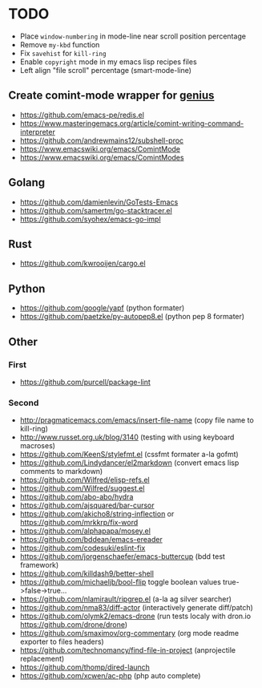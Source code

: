 # TODO

* Place `window-numbering` in mode-line near scroll position percentage
* Remove `my-kbd` function
* Fix `savehist` for `kill-ring`
* Enable `copyright` mode in my emacs lisp recipes files
* Left align "file scroll" percentage (smart-mode-line)

## Create comint-mode wrapper for [genius][]

* <https://github.com/emacs-pe/redis.el>
* <https://www.masteringemacs.org/article/comint-writing-command-interpreter>
* <https://github.com/andrewmains12/subshell-proc>
* <https://www.emacswiki.org/emacs/ComintMode>
* <https://www.emacswiki.org/emacs/ComintModes>

[genius]: http://www.jirka.org/genius.html

## Golang

* https://github.com/damienlevin/GoTests-Emacs
* https://github.com/samertm/go-stacktracer.el
* https://github.com/syohex/emacs-go-impl

## Rust

* https://github.com/kwrooijen/cargo.el

## Python

* https://github.com/google/yapf (python formater)
* https://github.com/paetzke/py-autopep8.el (python pep 8 formater)

## Other

### First

* https://github.com/purcell/package-lint

### Second

* http://pragmaticemacs.com/emacs/insert-file-name (copy file name to kill-ring)
* http://www.russet.org.uk/blog/3140 (testing with using keyboard macroses)
* https://github.com/KeenS/stylefmt.el (cssfmt formater a-la gofmt)
* https://github.com/Lindydancer/el2markdown (convert emacs lisp comments to markdown)
* https://github.com/Wilfred/elisp-refs.el
* https://github.com/Wilfred/suggest.el
* https://github.com/abo-abo/hydra
* https://github.com/ajsquared/bar-cursor
* https://github.com/akicho8/string-inflection or https://github.com/mrkkrp/fix-word
* https://github.com/alphapapa/mosey.el
* https://github.com/bddean/emacs-ereader
* https://github.com/codesuki/eslint-fix
* https://github.com/jorgenschaefer/emacs-buttercup (bdd test framework)
* https://github.com/killdash9/better-shell
* https://github.com/michaeljb/bool-flip toggle boolean values true->false->true...
* https://github.com/nlamirault/ripgrep.el (a-la ag silver searcher)
* https://github.com/nma83/diff-actor (interactively generate diff/patch)
* https://github.com/olymk2/emacs-drone (run tests localy with dron.io https://github.com/drone/drone)
* https://github.com/smaximov/org-commentary (org mode readme exporter to files headers)
* https://github.com/technomancy/find-file-in-project (anprojectile replacement)
* https://github.com/thomp/dired-launch
* https://github.com/xcwen/ac-php (php auto complete)
